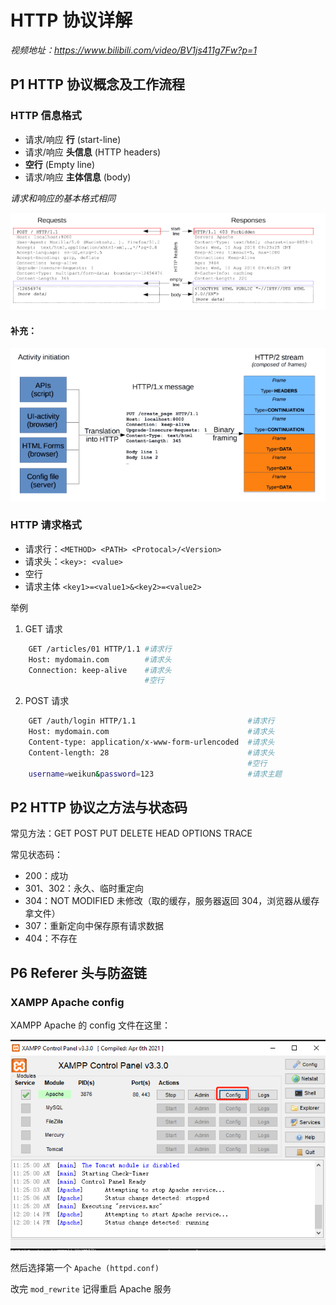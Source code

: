 # HTTP 协议详解

_视频地址：https://www.bilibili.com/video/BV1js411g7Fw?p=1_

## P1 HTTP 协议概念及工作流程

### HTTP 信息格式

-   请求/响应 **行** (start-line)
-   请求/响应 **头信息** (HTTP headers)
-   **空行** (Empty line)
-   请求/响应 **主体信息** (body)

_请求和响应的基本格式相同_

![http-req-res](./images/p1-http-req-res.png)

#### 补充：

![http-steps](./images/p1-http-steps.png)

### HTTP 请求格式

-   请求行：`<METHOD> <PATH> <Protocal>/<Version>`
-   请求头：`<key>: <value>`
-   空行
-   请求主体 `<key1>=<value1>&<key2>=<value2>`

举例

1. GET 请求

```bash
    GET /articles/01 HTTP/1.1 #请求行
    Host: mydomain.com        #请求头
    Connection: keep-alive    #请求头
                              #空行
```

2. POST 请求

```bash
    GET /auth/login HTTP/1.1                         #请求行
    Host: mydomain.com                               #请求头
    Content-type: application/x-www-form-urlencoded  #请求头
    Content-length: 28                               #请求头
                                                     #空行
    username=weikun&password=123                     #请求主题

```

## P2 HTTP 协议之方法与状态码

常见方法：GET POST PUT DELETE HEAD OPTIONS TRACE

常见状态码：

-   200：成功
-   301、302：永久、临时重定向
-   304：NOT MODIFIED 未修改（取的缓存，服务器返回 304，浏览器从缓存拿文件）
-   307：重新定向中保存原有请求数据
-   404：不存在

## P6 Referer 头与防盗链

### XAMPP Apache config

XAMPP Apache 的 config 文件在这里：

![apache-config](./images/p5-apache-config.png)

然后选择第一个 `Apache (httpd.conf)`

改完 `mod_rewrite` 记得重启 Apache 服务
